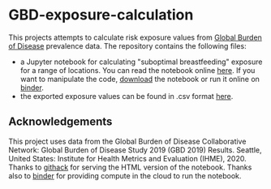 # GBD-exposure-calculation
This projects attempts to calculate risk exposure values from [Global Burden of Disease](http://ghdx.healthdata.org/gbd-results-tool) prevalence data. The repository contains the following files:
- a Jupyter notebook for calculating "suboptimal breastfeeding" exposure for a range of locations. You can read the notebook online [here](https://rawcdn.githack.com/BenPortner/GBD-exposure-calculation/41c3d1bc94a85df8288374639feafe0e424e339e/suboptimal-breastfeeding.html). If you want to manipulate the code, [download](https://github.com/BenPortner/GBD-exposure-calculation/archive/refs/heads/main.zip) the notebook or run it online on [binder](https://mybinder.org/v2/gh/BenPortner/GBD-exposure-calculation/HEAD?filepath=suboptimal-breastfeeding.ipynb).
- the exported exposure values can be found in .csv format [here](https://github.com/BenPortner/GBD-exposure-calculation/blob/main/results/suboptimal-breastfeeding-exposure.csv).

## Acknowledgements
This project uses data from the Global Burden of Disease Collaborative Network: Global Burden of Disease Study 2019 (GBD 2019) Results. Seattle, United States: Institute for Health Metrics and Evaluation (IHME), 2020. Thanks to [githack](https://raw.githack.com/) for serving the HTML version of the notebook. Thanks also to [binder](https://mybinder.org/) for providing compute in the cloud to run the notebook.
